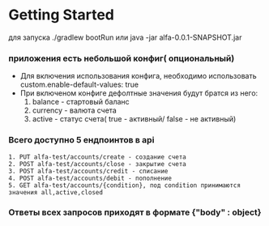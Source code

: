 # Getting Started

для запуска ./gradlew bootRun или java -jar alfa-0.0.1-SNAPSHOT.jar 

### приложения есть небольшой конфиг( опциональный)
* Для включения использования конфига, необходимо использовать custom.enable-default-values: true
* При включеном конфиге дефолтные значения будут братся из него:
     1. balance - стартовый баланс
     2. currency - валюта счета
     3. active - статус счета( true - активный/ false - не активный)
### Всего доступно 5 ендпоинтов в api
    1. PUT alfa-test/accounts/create - создание счета 
    2. POST alfa-test/accounts/close - закрытие счета
    3. POST alfa-test/accounts/credit - списание
    4. POST alfa-test/accounts/debit - пополнение
    5. GET alfa-test/accounts/{condition}, под condition принимаются значения all,active,closed

### Ответы всех запросов приходят в формате {"body" : object}
